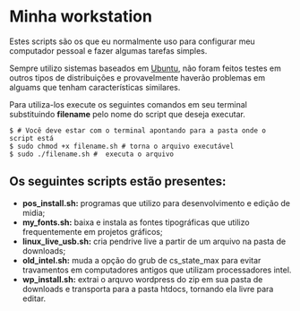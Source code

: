 # Minha workstation
Estes scripts são os que eu normalmente uso para configurar meu computador pessoal e fazer algumas tarefas simples.

Sempre utilizo sistemas baseados em [Ubuntu](https://ubuntu.com/), não foram feitos testes em outros tipos de distribuições e provavelmente haverão problemas em alguams que tenham características similares.

Para utiliza-los execute os seguintes comandos em seu terminal substituindo **filename** pelo nome do script que deseja executar.

```
$ # Você deve estar com o terminal apontando para a pasta onde o script está
$ sudo chmod +x filename.sh # torna o arquivo executável
$ sudo ./filename.sh #  executa o arquivo
```

## Os seguintes scripts estão presentes:
* __pos_install.sh:__ programas que utilizo para desenvolvimento e edição de midia;
* __my_fonts.sh:__ baixa e instala as fontes tipográficas que utilizo frequentemente em projetos gráficos;
* __linux_live_usb.sh:__  cria pendrive live a partir de um arquivo na pasta de downloads;
* __old_intel.sh:__ muda a opção do grub de cs_state_max para evitar travamentos em computadores antigos que utilizam processadores intel.
* __wp_install.sh:__ extrai o arquvo wordpress do zip em sua pasta de downloads e transporta para a pasta htdocs, tornando ela livre para editar.

